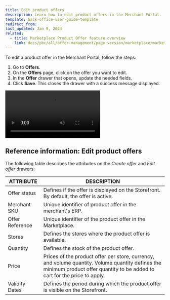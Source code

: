 ```yaml
---
title: Edit product offers
description: Learn how to edit product offers in the Merchant Portal.
template: back-office-user-guide-template
redirect_from:
last_updated: Jan 9, 2024
related:
  - title: Marketplace Product Offer feature overview
    link: docs/pbc/all/offer-management/page.version/marketplace/marketplace-product-offer-feature-overview.html
---
```


To edit a product offer in the Merchant Portal, follow the steps:

1. Go to **Offers**.
2. On the **Offers** page, click on the offer you want to edit.
3. In the **Offer** drawer that opens, update the needed fields.
4. Click **Save**.
    This closes the drawer with a success message displayed.

![img](https://spryker.s3.eu-central-1.amazonaws.com/docs/pbc/all/offer-management/marketplace/edit-product-offers.md/edit-offers.mp4)


## Reference information: Edit product offers

The following table describes the attributes on the *Create offer* and *Edit offer* drawers:

| ATTRIBUTE     | DESCRIPTION |
| ------------- |  ------------- |
| Offer status | Defines if the offer is displayed on the Storefront. By default, the offer is active. |
| Merchant SKU     | Unique identifier of product offer in the merchant's ERP.              |
| Offer Reference  | Unique identifier of the product offer in the Marketplace. |
| Stores           | Defines the stores where the product offer is available.      |
| Quantity            | Defines the stock of the product offer.                     |
| Price            | Prices of the product offer per store, currency, and volume quantity. Volume quantity defines the minimum product offer quantity to be added to cart for the price to apply. |
| Validity Dates   | Defines the period during which the product offer is visible on the Storefront. |
